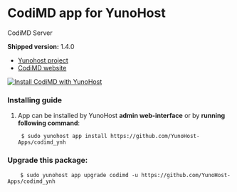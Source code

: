 # CodiMD app for YunoHost
CodiMD Server

**Shipped version:** 1.4.0

- [Yunohost project](https://yunohost.org)
- [CodiMD website](https://github.com/codimd/server/)

[![Install CodiMD with YunoHost](https://install-app.yunohost.org/install-with-yunohost.png)](https://install-app.yunohost.org/?app=codimd)

### Installing guide

 1. App can be installed by YunoHost **admin web-interface** or by **running following command**:

         $ sudo yunohost app install https://github.com/YunoHost-Apps/codimd_ynh

 
### Upgrade this package:

        $ sudo yunohost app upgrade codimd -u https://github.com/YunoHost-Apps/codimd_ynh


